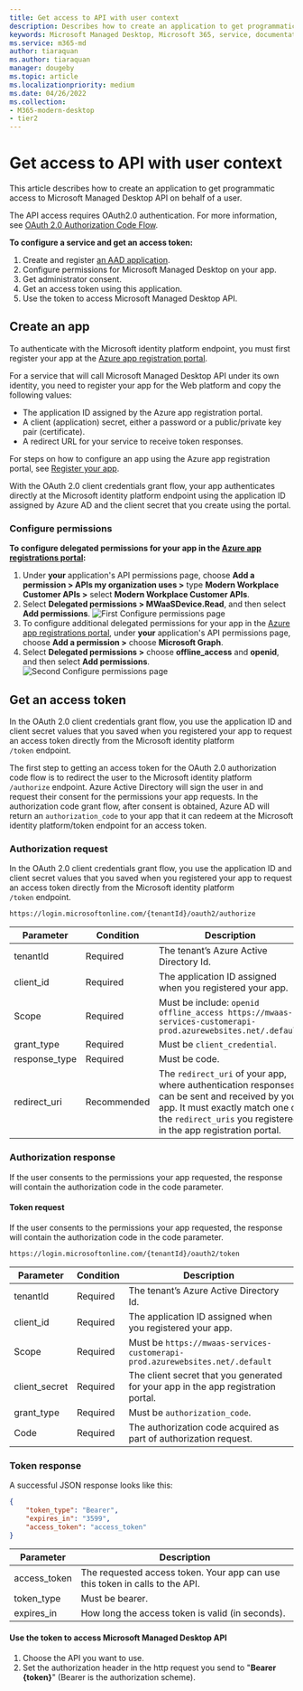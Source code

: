 ```yaml
---
title: Get access to API with user context
description: Describes how to create an application to get programmatic access to Microsoft Managed Desktop API on behalf of a user
keywords: Microsoft Managed Desktop, Microsoft 365, service, documentation
ms.service: m365-md
author: tiaraquan
ms.author: tiaraquan
manager: dougeby
ms.topic: article
ms.localizationpriority: medium
ms.date: 04/26/2022
ms.collection: 
- M365-modern-desktop
- tier2
---
```


# Get access to API with user context

This article describes how to create an application to get programmatic access to Microsoft Managed Desktop API on behalf of a user.

The API access requires OAuth2.0 authentication. For more information, see [OAuth 2.0 Authorization Code Flow](/azure/active-directory/develop/active-directory-v2-protocols-oauth-code).

**To configure a service and get an access token:**

1. Create and register [an AAD application](/graph/auth-register-app-v2).
1. Configure permissions for Microsoft Managed Desktop on your app.
1. Get administrator consent.
1. Get an access token using this application.
1. Use the token to access Microsoft Managed Desktop API.

## Create an app

To authenticate with the Microsoft identity platform endpoint, you must first register your app at the [Azure app registration portal](https://go.microsoft.com/fwlink/?linkid=2083908).

For a service that will call Microsoft Managed Desktop API under its own identity, you need to register your app for the Web platform and copy the following values:

- The application ID assigned by the Azure app registration portal.
- A client (application) secret, either a password or a public/private key pair (certificate).
- A redirect URL for your service to receive token responses.

For steps on how to configure an app using the Azure app registration portal, see [Register your app](/graph/auth-register-app-v2).

With the OAuth 2.0 client credentials grant flow, your app authenticates directly at the Microsoft identity platform endpoint using the application ID assigned by Azure AD and the client secret that you create using the portal.

### Configure permissions

**To configure delegated permissions for your app in the [Azure app registrations portal](https://go.microsoft.com/fwlink/?linkid=2083908):**

1. Under **your** application's API permissions page, choose **Add a permission \> APIs my organization uses \>** type **Modern Workplace Customer APIs \>** select **Modern Workplace Customer APIs**.
2. Select **Delegated permissions \> MWaaSDevice.Read**, and then select **Add permissions**.
![First Configure permissions page](../media/api/request-api-perms2.png)
3. To configure additional delegated permissions for your app in the [Azure app registrations portal](https://go.microsoft.com/fwlink/?linkid=2083908), under **your** application's API permissions page, choose **Add a permission \>** choose **Microsoft Graph**.
4. Select **Delegated permissions \>** choose **offline_access** and **openid**, and then select **Add permissions**.
![Second Configure permissions page](../media/api/request-api-perms3.png)

## Get an access token

In the OAuth 2.0 client credentials grant flow, you use the application ID and client secret values that you saved when you registered your app to request an access token directly from the Microsoft identity platform `/token` endpoint.

The first step to getting an access token for the OAuth 2.0 authorization code flow is to redirect the user to the Microsoft identity platform `/authorize` endpoint. Azure Active Directory will sign the user in and request their consent for the permissions your app requests. In the authorization code grant flow, after consent is obtained, Azure AD will return an `authorization_code` to your app that it can redeem at the Microsoft identity platform/token endpoint for an access token.

### Authorization request

In the OAuth 2.0 client credentials grant flow, you use the application ID and client secret values that you saved when you registered your app to request an access token directly from the Microsoft identity platform `/token` endpoint.

```https
https://login.microsoftonline.com/{tenantId}/oauth2/authorize
```

| Parameter | Condition | Description |
| --- | --- | --- |
| tenantId | Required | The tenant’s Azure Active Directory Id. |
| client_id | Required | The application ID assigned when you registered your app. |
| Scope | Required | Must be include: `openid offline_access https://mwaas-services-customerapi-prod.azurewebsites.net/.default` |
| grant_type | Required | Must be `client_credential`. |
| response_type | Required | Must be code. |
| redirect_uri | Recommended | The `redirect_uri` of your app, where authentication responses can be sent and received by your app. It must exactly match one of the `redirect_uris` you registered in the app registration portal. |

### Authorization response

If the user consents to the permissions your app requested, the response will contain the authorization code in the code parameter.

#### Token request

If the user consents to the permissions your app requested, the response will contain the authorization code in the code parameter.

```https
https://login.microsoftonline.com/{tenantId}/oauth2/token
```

| Parameter | Condition | Description |
| --- | --- | --- |
| tenantId | Required | The tenant’s Azure Active Directory Id. |
| client_id | Required | The application ID assigned when you registered your app. |
| Scope | Required | Must be `https://mwaas-services-customerapi-prod.azurewebsites.net/.default` |
| client_secret | Required  | The client secret that you generated for your app in the app registration portal. |
| grant_type | Required  | Must be `authorization_code`. |
| Code | Required | The authorization code acquired as part of authorization request. |

### Token response

A successful JSON response looks like this:

```json
{
    "token_type": "Bearer",
    "expires_in": "3599",
    "access_token": "access_token"
}
```

| Parameter | Description  |
| --- | --- |
| access_token | The requested access token. Your app can use this token in calls to the API. |
| token_type | Must be bearer. |
| expires_in | How long the access token is valid (in seconds). |

#### Use the token to access Microsoft Managed Desktop API

1. Choose the API you want to use.
2. Set the authorization header in the http request you send to "**Bearer {token}**" (Bearer is the authorization scheme).
